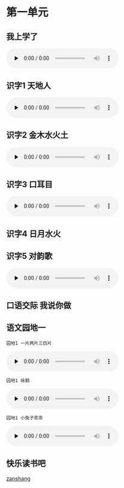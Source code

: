 # 第一单元

## 我上学了

<audio class="myaudio" controls="" preload="none"><source src="//cnvod.cnr.cn/audio2017/ondemand/media/1100/201812/5C08DA11-4B24-4EDA-8B6D-3D1E0A141C1A_2018-12-0616_10_18_0.m4a"></audio>

<Ebook grade="xxyw1a" :pages="2" :paged="5" ></Ebook>

## 识字1 天地人

<audio class="myaudio" controls="" preload="none"><source src="//cnvod.cnr.cn/audio2017/ondemand/media/1100/201812/5C0A24E2-3384-4557-8B58-53A10A141C1A_2018-12-0715_41_27_0.m4a"></audio>

<Ebook grade="xxyw1a" :pages="6" :paged="6" ></Ebook>

## 识字2 金木水火土

<audio class="myaudio" controls="" preload="none"><source src="//cnvod.cnr.cn/audio2017/ondemand/media/1100/201812/5C08DA11-2668-4B41-B801-3D1E0A141C1A_2018-12-0616_13_43_0.m4a"></audio>

<Ebook grade="xxyw1a" :pages="7" :paged="8" ></Ebook>

## 识字3 口耳目

<audio class="myaudio" controls="" preload="none"><source src="//cnvod.cnr.cn/audio2017/ondemand/media/1100/201812/5C08DA11-DB90-45BF-9ACC-3D1E0A141C1A_2018-12-0616_10_38_0.m4a"></audio>

<Ebook grade="xxyw1a" :pages="9" :paged="10" ></Ebook>


## 识字4 日月水火

<Ebook grade="xxyw1a" :pages="11" :paged="12" ></Ebook>


## 识字5 对韵歌

<audio class="myaudio" controls="" preload="none"><source src="//cnvod.cnr.cn/audio2017/ondemand/media/1100/201812/5C08DA12-CFA4-42E0-9C08-3D1E0A141C1A_2018-12-0616_13_36_0.m4a"></audio>

<Ebook grade="xxyw1a" :pages="13" :paged="13" ></Ebook>


## 口语交际 我说你做

<Ebook grade="xxyw1a" :pages="14" :paged="14" ></Ebook>


## 语文园地一

<Ebook grade="xxyw1a" :pages="15" :paged="18" ></Ebook>

`园地1 一片两片三四片`

<audio class="myaudio" controls="" preload="none"><source src="//cnvod.cnr.cn/audio2017/ondemand/media/1100/201812/5C08DA12-9BD0-4D53-891E-3D1E0A141C1A_2018-12-0616_10_22_0.m4a"></audio>


`园地1 咏鹅`

<audio class="myaudio" controls="" preload="none"><source src="//cnvod.cnr.cn/audio2017/ondemand/media/1100/201812/5C08DA13-82E4-4CCA-A085-3D1E0A141C1A_2018-12-0616_11_01_0.m4a"></audio>


`园地1 小兔子乖乖`

<audio class="myaudio" controls="" preload="none"><source src="//cnvod.cnr.cn/audio2017/ondemand/media/1100/201812/5C08DA13-F104-472F-800F-3D1E0A141C1A_2018-12-0616_11_18_0.m4a"></audio>

## 快乐读书吧

<Ebook grade="xxyw1a" :pages="18" :paged="19" ></Ebook>

[zanshang](../res/zanshang.md ':include')